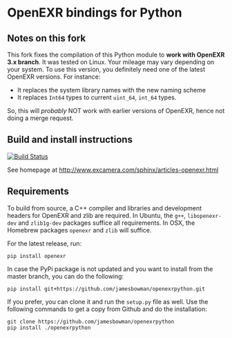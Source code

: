 OpenEXR bindings for Python
===========================

Notes on this fork
------------------

This fork fixes the compilation of this Python module to **work with OpenEXR 3.x branch**. It was tested on Linux. Your mileage may vary depending on your system. To use this version, you definitely need one of the latest OpenEXR versions. For instance:
- It replaces the system library names with the new naming scheme
- It replaces `Int64` types to current `uint_64`, `int_64` types.

So, this will *probably* NOT work with earlier versions of OpenEXR, hence not doing a merge request.

Build and install instructions
------------------------------

[![Build Status](https://travis-ci.org/jamesbowman/openexrpython.svg?branch=master)](https://travis-ci.org/jamesbowman/openexrpython)

See homepage at http://www.excamera.com/sphinx/articles-openexr.html

## Requirements

To build from source, a C++ compiler and libraries and development headers for OpenEXR and zlib are required. In Ubuntu, the `g++`, `libopenexr-dev` and `zlib1g-dev` packages suffice all requirements. In OSX, the Homebrew packages `openexr` and `zlib` will suffice.

For the latest release, run:

    pip install openexr

In case the PyPi package is not updated and you want to install from the master branch, you can do the following:

    pip install git+https://github.com/jamesbowman/openexrpython.git

If you prefer, you can clone it and run the `setup.py` file as well. Use the following
commands to get a copy from Github and do the installation:

    git clone https://github.com/jamesbowman/openexrpython
    pip install ./openexrpython
